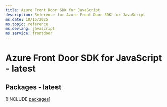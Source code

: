 ```yaml
---
title: Azure Front Door SDK for JavaScript
description: Reference for Azure Front Door SDK for JavaScript
ms.date: 10/15/2025
ms.topic: reference
ms.devlang: javascript
ms.service: frontdoor
---
```

# Azure Front Door SDK for JavaScript - latest
## Packages - latest
[!INCLUDE [packages](front-door-index.md)]